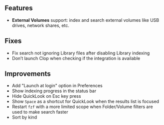 ## Features

- **External Volumes** support: index and search external volumes like USB drives, network shares, etc.

## Fixes

- Fix search not ignoring Library files after disabling Library indexing
- Don’t launch Clop when checking if the integration is available

## Improvements

- Add "Launch at login" option in Preferences
- Show indexing progress in the status bar
- Hide QuickLook on Esc key press
- Show `Space` as a shortcut for QuickLook when the results list is focused
- Restart `fzf` with a more limited scope when Folder/Volume filters are used to make search faster
- Sort by kind
